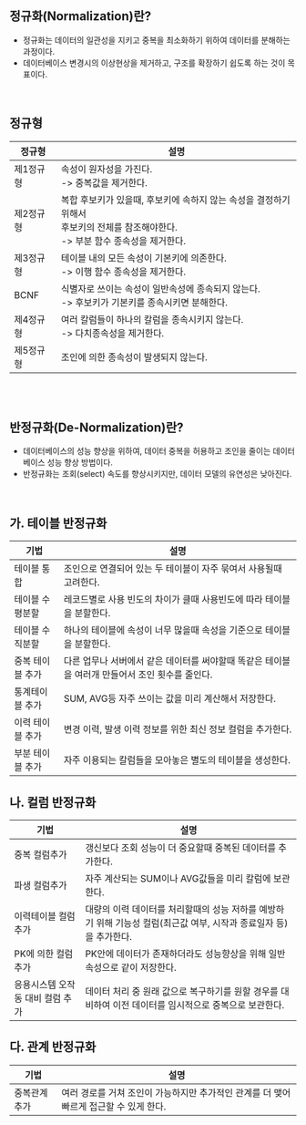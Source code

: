 ## 정규화(Normalization)란?
 - 정규화는 데이터의 일관성을 지키고 중복을 최소화하기 위하여 데이터를 분해하는 과정이다.
 - 데이터베이스 변경시의 이상현상을 제거하고, 구조를 확장하기 쉽도록 하는 것이 목표이다.

<br>

## 정규형
|정규형|설명|
|-|-|
|제1정규형|속성이 원자성을 가진다.<br>-> 중복값을 제거한다.|
|제2정규형|복합 후보키가 있을때, 후보키에 속하지 않는 속성을 결정하기 위해서<br>후보키의 전체를 참조해야한다.<br>-> 부분 함수 종속성을 제거한다.|
|제3정규형|테이블 내의 모든 속성이 기본키에 의존한다.<br>-> 이행 함수 종속성을 제거한다.|
|BCNF|식별자로 쓰이는 속성이 일반속성에 종속되지 않는다.<br>-> 후보키가 기본키를 종속시키면 분해한다.|
|제4정규형|여러 칼럼들이 하나의 칼럼을 종속시키지 않는다.<br>-> 다치종속성을 제거한다.|
|제5정규형|조인에 의한 종속성이 발생되지 않는다.|

<br>
<br>

## 반정규화(De-Normalization)란?
 - 데이터베이스의 성능 향상을 위하여, 데이터 중복을 허용하고 조인을 줄이는 데이터베이스 성능 향상 방법이다.
 - 반정규화는 조회(select) 속도를 향상시키지만, 데이터 모델의 유연성은 낮아진다.

<br>

## 가. 테이블 반정규화

|기법|설명|
|-|-|
|테이블 통합|조인으로 연결되어 있는 두 테이블이 자주 묶여서 사용될때 고려한다.|
|테이블 수평분할|레코드별로 사용 빈도의 차이가 클때 사용빈도에 따라 테이블을 분할한다.|
|테이블 수직분할|하나의 테이블에 속성이 너무 많을때 속성을 기준으로 테이블을 분할한다.|
|중복 테이블 추가|다른 업무나 서버에서 같은 데이터를 써야할때 똑같은 테이블을 여러개 만들어서 조인 횟수를 줄인다.|
|통계테이블 추가|SUM, AVG등 자주 쓰이는 값을 미리 계산해서 저장한다.|
|이력 테이블 추가|변경 이력, 발생 이력 정보를 위한 최신 정보 컬럼을 추가한다.|
|부분 테이블 추가|자주 이용되는 칼럼들을 모아놓은 별도의 테이블을 생성한다.|


## 나. 컬럼 반정규화

|기법|설명|
|-|-|
|중복 컬럼추가|갱신보다 조회 성능이 더 중요할때 중복된 데이터를 추가한다.|
|파생 컬럼추가|자주 계산되는 SUM이나 AVG값들을 미리 칼럼에 보관한다.|
|이력테이블 컬럼추가|대량의 이력 데이터를 처리할때의 성능 저하를 예방하기 위해 기능성 컬럼(최근값 여부, 시작과 종료일자 등)을 추가한다.|
|PK에 의한 컬럼 추가|PK안에 데이터가 존재하더라도 성능향상을 위해 일반속성으로 같이 저장한다.|
|응용시스템 오작동 대비 컬럼 추가|데이터 처리 중 원래 값으로 복구하기를 원할 경우를 대비하여 이전 데이터를 임시적으로 중복으로 보관한다.|


## 다. 관계 반정규화

|기법|설명|
|-|-|
|중복관계 추가|여러 경로를 거쳐 조인이 가능하지만 추가적인 관계를 더 맺어 빠르게 접근할 수 있게 한다.|